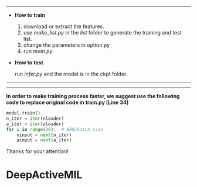 

---

- **How to train**

  1. download or extract the features.
  2. use *make_list.py* in the *list* folder to generate the training and test list.
  3. change the parameters in option.py 
  4. run *main.py*

- **How to test**

  run *infer.py* and the model is in the ckpt folder.

---


---
**In order to make training process faster, we suggest use the following code to replace original code in train.py [Line 34]**
```python
model.train()
n_iter = iter(nloader)
a_iter = iter(aloader)
for i in range(30):  # 800/batch_size
    ninput = next(n_iter)
    ainput = next(a_iter)
```

Thanks for your attention!
# DeepActiveMIL

